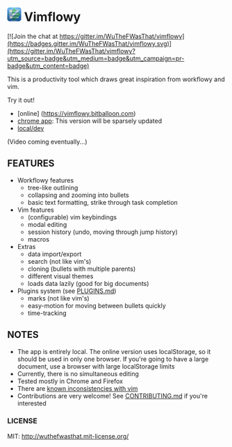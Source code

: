 # ![Vimflowy](/assets/images/vimflowy-32.png?raw=true) Vimflowy

[![Join the chat at https://gitter.im/WuTheFWasThat/vimflowy](https://badges.gitter.im/WuTheFWasThat/vimflowy.svg)](https://gitter.im/WuTheFWasThat/vimflowy?utm_source=badge&utm_medium=badge&utm_campaign=pr-badge&utm_content=badge)

This is a productivity tool which draws great inspiration from workflowy and vim.

Try it out!
- [online] (https://vimflowy.bitballoon.com)
- [chrome app](https://chrome.google.com/webstore/detail/vimflowy/dkdhbejgjplkmbiglmjobppakgmiimei): This version will be sparsely updated
- [local/dev](CONTRIBUTING.md)

(Video coming eventually...)

## FEATURES ##

- Workflowy features
  - tree-like outlining
  - collapsing and zooming into bullets
  - basic text formatting, strike through task completion
- Vim features
  - (configurable) vim keybindings
  - modal editing
  - session history (undo, moving through jump history)
  - macros
- Extras
  - data import/export
  - search (not like vim's)
  - cloning (bullets with multiple parents)
  - different visual themes
  - loads data lazily (good for big documents)
- Plugins system (see [PLUGINS.md](PLUGINS.md))
  - marks (not like vim's)
  - easy-motion for moving between bullets quickly
  - time-tracking

## NOTES ##

- The app is entirely local. The online version uses localStorage, so it should be used in only one browser.
  If you're going to have a large document, use a browser with large localStorage limits
- Currently, there is no simultaneous editing
- Tested mostly in Chrome and Firefox
- There are [known inconsistencies with vim](vim_inconsistencies.md)
- Contributions are very welcome!  See [CONTRIBUTING.md](CONTRIBUTING.md) if you're interested

### LICENSE ###

MIT: http://wuthefwasthat.mit-license.org/
